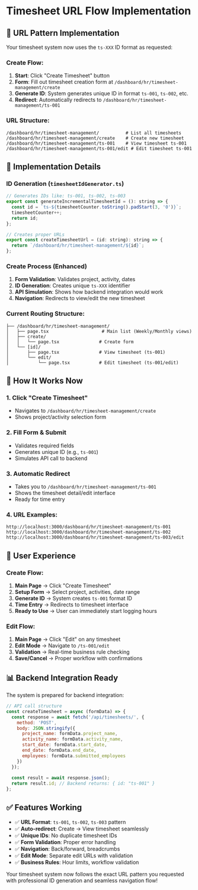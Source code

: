# Timesheet URL Flow Implementation

## 🎯 URL Pattern Implementation

Your timesheet system now uses the `ts-XXX` ID format as requested:

### **Create Flow:**
1. **Start**: Click "Create Timesheet" button
2. **Form**: Fill out timesheet creation form at `/dashboard/hr/timesheet-management/create`
3. **Generate ID**: System generates unique ID in format `ts-001`, `ts-002`, etc.
4. **Redirect**: Automatically redirects to `/dashboard/hr/timesheet-management/ts-001`

### **URL Structure:**
```
/dashboard/hr/timesheet-management/          # List all timesheets
/dashboard/hr/timesheet-management/create    # Create new timesheet
/dashboard/hr/timesheet-management/ts-001    # View timesheet ts-001
/dashboard/hr/timesheet-management/ts-001/edit # Edit timesheet ts-001
```

## 🔧 Implementation Details

### **ID Generation (`timesheetIdGenerator.ts`)**
```javascript
// Generates IDs like: ts-001, ts-002, ts-003
export const generateIncrementalTimesheetId = (): string => {
  const id = `ts-${timesheetCounter.toString().padStart(3, '0')}`;
  timesheetCounter++;
  return id;
};

// Creates proper URLs
export const createTimesheetUrl = (id: string): string => {
  return `/dashboard/hr/timesheet-management/${id}`;
};
```

### **Create Process (Enhanced)**
1. **Form Validation**: Validates project, activity, dates
2. **ID Generation**: Creates unique `ts-XXX` identifier
3. **API Simulation**: Shows how backend integration would work
4. **Navigation**: Redirects to view/edit the new timesheet

### **Current Routing Structure:**
```
├── /dashboard/hr/timesheet-management/
│   ├── page.tsx                    # Main list (Weekly/Monthly views)
│   ├── create/
│   │   └── page.tsx               # Create form
│   └── [id]/
│       ├── page.tsx               # View timesheet (ts-001)
│       └── edit/
│           └── page.tsx           # Edit timesheet (ts-001/edit)
```

## 🚀 How It Works Now

### **1. Click "Create Timesheet"**
- Navigates to `/dashboard/hr/timesheet-management/create`
- Shows project/activity selection form

### **2. Fill Form & Submit**
- Validates required fields
- Generates unique ID (e.g., `ts-001`)
- Simulates API call to backend

### **3. Automatic Redirect**
- Takes you to `/dashboard/hr/timesheet-management/ts-001`
- Shows the timesheet detail/edit interface
- Ready for time entry

### **4. URL Examples:**
```
http://localhost:3000/dashboard/hr/timesheet-management/ts-001
http://localhost:3000/dashboard/hr/timesheet-management/ts-002
http://localhost:3000/dashboard/hr/timesheet-management/ts-003/edit
```

## 🎨 User Experience

### **Create Flow:**
1. **Main Page** → Click "Create Timesheet"
2. **Setup Form** → Select project, activities, date range
3. **Generate ID** → System creates `ts-001` format ID
4. **Time Entry** → Redirects to timesheet interface
5. **Ready to Use** → User can immediately start logging hours

### **Edit Flow:**
1. **Main Page** → Click "Edit" on any timesheet
2. **Edit Mode** → Navigate to `/ts-001/edit`
3. **Validation** → Real-time business rule checking
4. **Save/Cancel** → Proper workflow with confirmations

## 📊 Backend Integration Ready

The system is prepared for backend integration:

```javascript
// API call structure
const createTimesheet = async (formData) => {
  const response = await fetch('/api/timesheets/', {
    method: 'POST',
    body: JSON.stringify({
      project_name: formData.project_name,
      activity_name: formData.activity_name,
      start_date: formData.start_date,
      end_date: formData.end_date,
      employees: formData.submitted_employees
    })
  });
  
  const result = await response.json();
  return result.id; // Backend returns: { id: "ts-001" }
};
```

## ✅ Features Working

- ✅ **URL Format**: `ts-001`, `ts-002`, `ts-003` pattern
- ✅ **Auto-redirect**: Create → View timesheet seamlessly  
- ✅ **Unique IDs**: No duplicate timesheet IDs
- ✅ **Form Validation**: Proper error handling
- ✅ **Navigation**: Back/forward, breadcrumbs
- ✅ **Edit Mode**: Separate edit URLs with validation
- ✅ **Business Rules**: Hour limits, workflow validation

Your timesheet system now follows the exact URL pattern you requested with professional ID generation and seamless navigation flow!